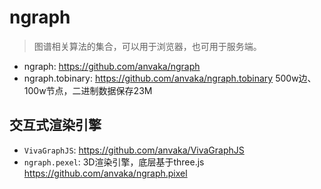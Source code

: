 # ngraph

> 图谱相关算法的集合，可以用于浏览器，也可用于服务端。

* ngraph: <https://github.com/anvaka/ngraph>
* ngraph.tobinary: <https://github.com/anvaka/ngraph.tobinary> 500w边、100w节点，二进制数据保存23M

## 交互式渲染引擎

* `VivaGraphJS`: <https://github.com/anvaka/VivaGraphJS>
* `ngraph.pexel`: 3D渲染引擎，底层基于three.js <https://github.com/anvaka/ngraph.pixel>




